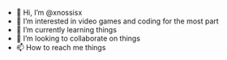 - 👋 Hi, I’m @xnossisx
- 👀 I’m interested in video games and coding for the most part
- 🌱 I’m currently learning things
- 💞️ I’m looking to collaborate on things
- 📫 How to reach me things

<!---
xnossisx/xnossisx is a ✨ special ✨ repository because its `README.md` (this file) appears on your GitHub profile.
You can click the Preview link to take a look at your changes.
--->
